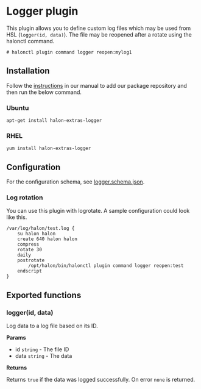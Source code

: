 # Logger plugin

This plugin allows you to define custom log files which may be used from HSL (```logger(id, data)```). The file may be reopened after a rotate using the halonctl command.

```
# halonctl plugin command logger reopen:mylog1
```

## Installation

Follow the [instructions](https://docs.halon.io/manual/comp_install.html#installation) in our manual to add our package repository and then run the below command.

### Ubuntu

```
apt-get install halon-extras-logger
```

### RHEL

```
yum install halon-extras-logger
```

## Configuration

For the configuration schema, see [logger.schema.json](logger.schema.json).

### Log rotation

You can use this plugin with logrotate. A sample configuration could look like this.

```
/var/log/halon/test.log {
    su halon halon
    create 640 halon halon
    compress
    rotate 30
    daily
    postrotate
        /opt/halon/bin/halonctl plugin command logger reopen:test
    endscript
}
```

## Exported functions

### logger(id, data)

Log data to a log file based on its ID.

**Params**

- id `string` - The file ID
- data `string` - The data

**Returns**

Returns `true` if the data was logged successfully. On error `none` is returned.
